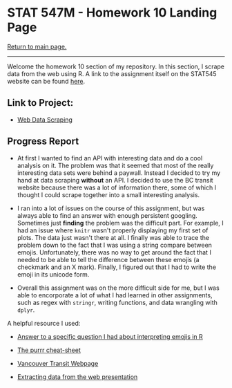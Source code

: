 STAT 547M - Homework 10 Landing Page
================

[Return to main page.](https://github.com/HScheiber/STAT545-hw-Scheiber-Hayden/blob/master/README.md "Main page")

------------------------------------------------------------------------

Welcome the homework 10 section of my repository. In this section, I scrape data from the web using R. A link to the assignment itself on the STAT545 website can be found [here](http://stat545.com/hw10_data-from-web.html).

Link to Project:
-----

- [Web Data Scraping](/hw10_Web_Data_Scraping/Web_Data_Scraping.md)

Progress Report
---------------

- At first I wanted to find an API with interesting data and do a cool analysis on it. The problem was that it seemed that most of the really interesting data sets were behind a paywall. Instead I decided to try my hand at data scraping __without__ an API. I decided to use the BC transit website because there was a lot of information there, some of which I thought I could scrape together into a small interesting analysis.

- I ran into a lot of issues on the course of this assignment, but was always able to find an answer with enough persistent googling. Sometimes just __finding__ the problem was the difficult part. For example, I had an issue where `knitr` wasn't properly displaying my first set of plots. The data just wasn't there at all. I finally was able to trace the problem down to the fact that I was using a string compare between emojis. Unfortunately, there was no way to get around the fact that I needed to be able to tell the difference between these emojis (a checkmark and an X mark). Finally, I figured out that I had to write the emoji in its unicode form.

- Overall this assignment was on the more difficult side for me, but I was able to encorporate a lot of what I had learned in other assignments, such as regex with `stringr`, writing functions, and data wrangling with `dplyr`.


A helpful resource I used:

- [Answer to a specific question I had about interpreting emojis in R](https://stackoverflow.com/questions/41541138/translation-and-mapping-of-emoticons-encoded-as-utf-8-code-in-text)

- [The purrr cheat-sheet](https://github.com/rstudio/cheatsheets/raw/master/purrr.pdf)

- [Vancouver Transit Webpage](http://www.transitdb.ca/routes/)

- [Extracting data from the web presentation](https://github.com/ropensci/user2016-tutorial/blob/master/03-scraping-data-without-an-api.pdf)